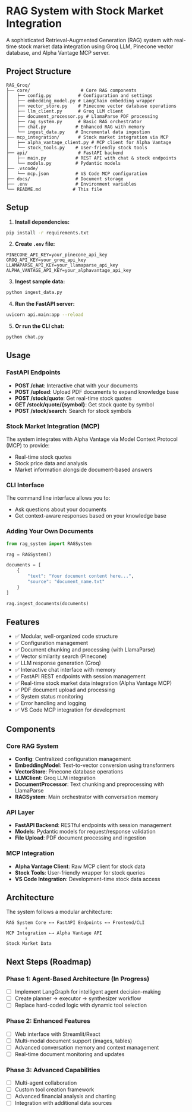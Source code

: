 # RAG System with Stock Market Integration

A sophisticated Retrieval-Augmented Generation (RAG) system with real-time stock market data integration using Groq LLM, Pinecone vector database, and Alpha Vantage MCP server.

## Project Structure

```
RAG_Groq/
├── core/                   # Core RAG components
│   ├── config.py          # Configuration and settings
│   ├── embedding_model.py # LangChain embedding wrapper
│   ├── vector_store.py    # Pinecone vector database operations
│   ├── llm_client.py      # Groq LLM client
│   ├── document_processor.py # LlamaParse PDF processing
│   ├── rag_system.py      # Basic RAG orchestrator
│   ├── chat.py           # Enhanced RAG with memory
│   └── ingest_data.py    # Incremental data ingestion
├── mcp_integration/       # Stock market integration via MCP
│   ├── alpha_vantage_client.py # MCP client for Alpha Vantage
│   └── stock_tools.py    # User-friendly stock tools
├── api/                   # FastAPI backend
│   ├── main.py           # REST API with chat & stock endpoints
│   └── models.py         # Pydantic models
├── .vscode/
│   └── mcp.json          # VS Code MCP configuration
├── docs/                 # Document storage
├── .env                  # Environment variables
└── README.md            # This file
```

## Setup

1. **Install dependencies:**
```bash
pip install -r requirements.txt
```

2. **Create `.env` file:**
```env
PINECONE_API_KEY=your_pinecone_api_key
GROQ_API_KEY=your_groq_api_key
LLAMAPARSE_API_KEY=your_llamaparse_api_key
ALPHA_VANTAGE_API_KEY=your_alphavantage_api_key
```

3. **Ingest sample data:**
```bash
python ingest_data.py
```

4. **Run the FastAPI server:**
```bash
uvicorn api.main:app --reload
```

5. **Or run the CLI chat:**
```python
python chat.py
```

## Usage

### FastAPI Endpoints

- **POST /chat**: Interactive chat with your documents
- **POST /upload**: Upload PDF documents to expand knowledge base
- **POST /stock/quote**: Get real-time stock quotes
- **GET /stock/quote/{symbol}**: Get stock quote by symbol
- **POST /stock/search**: Search for stock symbols

### Stock Market Integration (MCP)

The system integrates with Alpha Vantage via Model Context Protocol (MCP) to provide:
- Real-time stock quotes
- Stock price data and analysis
- Market information alongside document-based answers

### CLI Interface

The command line interface allows you to:
- Ask questions about your documents
- Get context-aware responses based on your knowledge base

### Adding Your Own Documents
```python
from rag_system import RAGSystem

rag = RAGSystem()

documents = [
    {
        "text": "Your document content here...",
        "source": "document_name.txt"
    }
]

rag.ingest_documents(documents)
```

## Features

- ✅ Modular, well-organized code structure
- ✅ Configuration management
- ✅ Document chunking and processing (with LlamaParse)
- ✅ Vector similarity search (Pinecone)
- ✅ LLM response generation (Groq)
- ✅ Interactive chat interface with memory
- ✅ FastAPI REST endpoints with session management
- ✅ Real-time stock market data integration (Alpha Vantage MCP)
- ✅ PDF document upload and processing
- ✅ System status monitoring
- ✅ Error handling and logging
- ✅ VS Code MCP integration for development

## Components

### Core RAG System
- **Config**: Centralized configuration management
- **EmbeddingModel**: Text-to-vector conversion using transformers
- **VectorStore**: Pinecone database operations
- **LLMClient**: Groq LLM integration
- **DocumentProcessor**: Text chunking and preprocessing with LlamaParse
- **RAGSystem**: Main orchestrator with conversation memory

### API Layer
- **FastAPI Backend**: RESTful endpoints with session management
- **Models**: Pydantic models for request/response validation
- **File Upload**: PDF document processing and ingestion

### MCP Integration
- **Alpha Vantage Client**: Raw MCP client for stock data
- **Stock Tools**: User-friendly wrapper for stock queries
- **VS Code Integration**: Development-time stock data access

## Architecture

The system follows a modular architecture:

```
RAG System Core ←→ FastAPI Endpoints ←→ Frontend/CLI
       ↓
MCP Integration ←→ Alpha Vantage API
       ↓
Stock Market Data
```

## Next Steps (Roadmap)

### Phase 1: Agent-Based Architecture (In Progress)
- [ ] Implement LangGraph for intelligent agent decision-making
- [ ] Create planner → executor → synthesizer workflow
- [ ] Replace hard-coded logic with dynamic tool selection

### Phase 2: Enhanced Features
- [ ] Web interface with Streamlit/React
- [ ] Multi-modal document support (images, tables)
- [ ] Advanced conversation memory and context management
- [ ] Real-time document monitoring and updates

### Phase 3: Advanced Capabilities
- [ ] Multi-agent collaboration
- [ ] Custom tool creation framework
- [ ] Advanced financial analysis and charting
- [ ] Integration with additional data sources